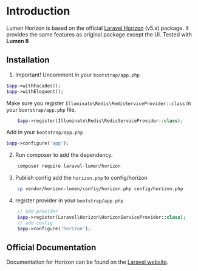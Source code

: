 # Introduction

Lumen Horizon is based on the official [Laravel Horizon](https://github.com/laravel/horizon) (v5.x) package.
It provides the same features as original package except the UI.
Tested with **Lumen 8**

## Installation

1. Important!
   Uncomment in your `bootstrap/app.php`

```php
$app->withFacades();
$app->withEloquent();
```

Make sure you register `Illuminate\Redis\RedisServiceProvider::class` in your `boorstrap/app.php` file.

```php
    $app->register(Illuminate\Redis\RedisServiceProvider::class);
```

Add in your `bootstrap/app.php`

```php
$app->configure('app');
```

2. Run composer to add the dependency.

```bash
    composer require laravel-lumen/horizon
```

3. Publish config
   add the `horizon.php` to config/horizon

```bash
    cp vendor/horizon-lumen/config/horizon.php config/horizon.php
```

4. register provider in your `bootstrap/app.php`

```php
    // add provider
    $app->register(Laravel\Horizon\HorizonServiceProvider::class);
    // add config
    $app->configure('horizon');
```

## Official Documentation

Documentation for Horizon can be found on the [Laravel website](https://laravel.com/docs/horizon).

